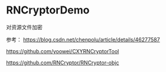 # RNCryptorDemo
对资源文件加密

参考：
https://blog.csdn.net/chenpolu/article/details/46277587

https://github.com/yoowei/CXYRNCryptorTool

https://github.com/RNCryptor/RNCryptor-objc
